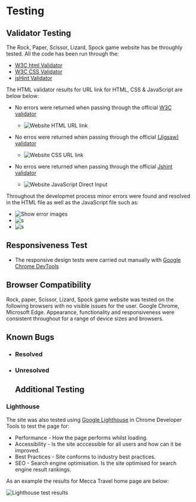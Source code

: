 # Testing
## Validator Testing
The Rock, Paper, Scissor, Lizard, Spock game website has be throughly tested. All the code has been run through the: 
* [W3C html Validator](https://validator.w3.org/)
* [W3C CSS Validator](https://jigsaw.w3.org/css-validator/)
* [jsHint Validator](https://jshint.com/)

The HTML validator results for URL link for HTML, CSS & JavaScript are below below:


* No errors were returned when passing through the official [W3C validator](https://validator.w3.org/)
   
   * ![Website HTML URL link]()

* No erros were returned when passing through the official [(Jigsaw) validator](https://jigsaw.w3.org/css-validator/#validate_by_uri)
   
   * ![Website CSS URL link]()

* No erros were returned when passing through the official [Jshint validator](https://jshint.com/)
   * ![Website JavaScript Direct Input]()

Throughout the developmet process minor errors were found and resolved in the HTML file as well as the JavaScript file such as:
* ![Show error images]()
* ![s]()
* ![s]()


## Responsiveness Test

* The responsive design tests were carried out manually with [Google Chrome DevTools](https://developer.chrome.com/docs/devtools/)

## Browser Compatibility

Rock, paper, Scissor, Lizard, Spock game website was tested on the following browsers with no visible issues for the user. 
Google Chrome, Microsoft Edge. Appearance, functionality and responsiveness were consistent throughout for a range of device sizes and browsers.

## Known Bugs
* ### Resolved

* ### Unresolved

   ## Additional Testing
### Lighthouse
The site was also tested using [Google Lighthouse]() in Chrome Developer Tools to test the page for:
* Performance - How the page performs whilst loading.
* Accessibility - Is the site acccessible for all users and how can it be improved.
* Best Practices - Site conforms to industry best practices.
* SEO - Search engine optimisation. Is the site optimised for search engine result rankings.

As an example the results for Mecca Travel home page are below:

![Lighthouse test results]()
